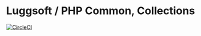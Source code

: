 # Luggsoft / PHP Common, Collections

[![CircleCI](https://circleci.com/gh/luggsoft/php-common-collections.svg?style=shield&circle-token=570c72cf0ff2d02795a2972b11ef014deedc4b06)](https://circleci.com/gh/luggsoft/php-common-collections)
